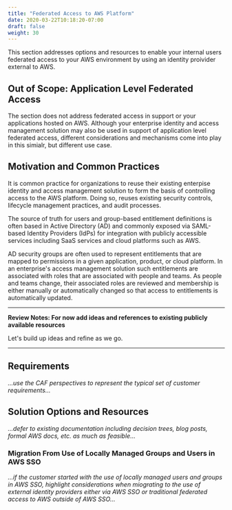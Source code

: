 ```yaml
---
title: "Federated Access to AWS Platform"
date: 2020-03-22T10:18:20-07:00
draft: false
weight: 30
---
```


This section addresses options and resources to enable your internal users federated access to your AWS environment by using an identity proivider external to AWS. 

## Out of Scope: Application Level Federated Access

The section does not address federated access in support or your applications hosted on AWS. Although your enterprise identity and access management solution may also be used in support of application level federated access, different considerations and mechanisms come into play in this simialr, but different use case.

## Motivation and Common Practices
It is common practice for organizations to reuse their existing enterpise identity and access management solution to form the basis of controlling access to the AWS platform.  Doing so, reuses existing security controls, lifecycle management practices, and audit processes.

The source of truth for users and group-based entitlement definitions is often based in Active Directory (AD) and commonly exposed via SAML-based Identity Providers (IdPs) for integration with publicly accessible services including SaaS services and cloud platforms such as AWS.

AD security groups are often used to represent entitlements that are mapped to permissions in a given application, product, or cloud platform. In an enterprise's access management solution such entitlements are associated with roles that are associated with people and teams.  As people and teams change, their associated roles are reviewed and membership is either manually or automatically changed so that access to entitlements is automatically updated.

---
**Review Notes: For now add ideas and references to existing publicly available resources**

Let's build up ideas and refine as we go.

---

## Requirements

*...use the CAF perspectives to represent the typical set of customer requirements...*

## Solution Options and Resources

*...defer to existing documentation including decision trees, blog posts, formal AWS docs, etc. as much as feasible...*

### Migration From Use of Locally Managed Groups and Users in AWS SSO

*...if the customer started with the use of locally managed users and groups in AWS SSO, highlight considerations when miograting to the use of external identity providers either via AWS SSO or traditional federated access to AWS outside of AWS SSO...*